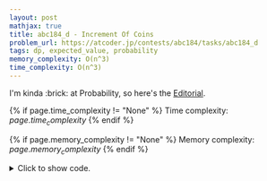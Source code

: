 ```yaml
---
layout: post
mathjax: true
title: abc184_d - Increment Of Coins
problem_url: https://atcoder.jp/contests/abc184/tasks/abc184_d
tags: dp, expected_value, probability
memory_complexity: O(n^3)
time_complexity: O(n^3)
---
```


I'm kinda :brick: at Probability, so here's the
[Editorial](https://atcoder.jp/contests/abc184/editorial/371).


{% if page.time_complexity != "None" %}
Time complexity: ${{ page.time_complexity }}$
{% endif %}

{% if page.memory_complexity != "None" %}
Memory complexity: ${{ page.memory_complexity }}$
{% endif %}

<details>
<summary>
<p style="display:inline">Click to show code.</p>
</summary>
```cpp
{% raw %}
using namespace std;
int const NMAX = 100 + 1;
double dp[NMAX][NMAX][NMAX];
int main(void)
{
    ios::sync_with_stdio(false), cin.tie(NULL);
    int a, b, c;
    cin >> a >> b >> c;
    for (int x = 99; x >= 0; --x)
    {
        for (int y = 99; y >= 0; --y)
        {
            for (int z = 99; z >= 0; --z)
            {
                double d = x + y + z;
                dp[x][y][z] = x / d * (dp[x + 1][y][z] + 1) +
                              y / d * (dp[x][y + 1][z] + 1) +
                              z / d * (dp[x][y][z + 1] + 1);
            }
        }
    }
    cout << setprecision(12) << fixed << dp[a][b][c] << endl;
    return 0;
}

{% endraw %}
```
</details>

